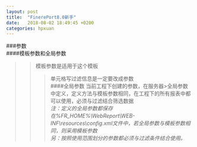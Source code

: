```yaml
---
layout: post
title:  "FinerePort8.0新手"
date:   2018-08-02 18:49:45 +0200
categories: hpxuan
---
```

###参数  
####模板参数和全局参数  
>> 模板参数是适用于这个模板  
>>> 单元格写过滤信息是一定要改成参数  
####全局参数
>> 当前工程下创建的参数，在服务器>全局参数中定义，定义方法与模板参数相同，在工程下的所有报表中都可以使用，必须与过滤结合筛选数据  
>>> *注：定义的全局参数都保存在%FR_HOME%\WebReport\WEB-INF\resources\config.xml文件中，若全局参数与模板参数相同，则采用模板参数*  
>>> *另：按照使用范围划分的参数都必须与过滤条件结合使用。*